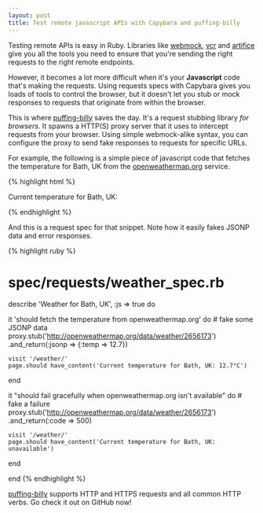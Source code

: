 ```yaml
---
layout: post
title: Test remote javascript APIs with Capybara and puffing-billy
---
```

Testing remote APIs is easy in Ruby.  Libraries like [webmock][1], [vcr][2] and
[artifice][3] give you all the tools you need to ensure that you're sending the
right requests to the right remote endpoints.

However, it becomes a lot more difficult when it's your **Javascript** code
that's making the requests.  Using requests specs with Capybara gives you loads
of tools to control the browser, but it doesn't let you stub or mock responses
to requests that originate from within the browser.

This is where [puffing-billy][4] saves the day.  It's a request stubbing
library *for browsers*.  It spawns a HTTP(S) proxy server that it uses to
intercept requests from your browser.  Using simple webmock-alike syntax, you
can configure the proxy to send fake responses to requests for specific URLs.

For example, the following is a simple piece of javascript code that fetches
the temperature for Bath, UK from the [openweathermap.org][5] service.

{% highlight html %}
<!-- /weather/ -->
<p>Current temperature for Bath, UK: <span id='temp'></span></p>
<script>
  $(function () {
    $.ajax({
      url: 'http://openweathermap.org/data/weather/2656173',
      dataType: 'jsonp',
      success: function (data) { $('#temp').text(data.temp + '°C') },
      error: function () { $('#temp').text('unavailable') }
    });
  });
</script>
{% endhighlight %}

And this is a request spec for that snippet.  Note how it easily fakes JSONP
data and error responses.

{% highlight ruby %}
# spec/requests/weather_spec.rb
describe 'Weather for Bath, UK', :js => true do

  it 'should fetch the temperature from openweathermap.org' do
    # fake some JSONP data
    proxy.stub('http://openweathermap.org/data/weather/2656173')
      .and_return(:jsonp => {:temp => 12.7})

    visit '/weather/'
    page.should have_content('Current temperature for Bath, UK: 12.7°C')
  end

  it "should fail gracefully when openweathermap.org isn't available" do
    # fake a failure
    proxy.stub('http://openweathermap.org/data/weather/2656173')
      .and_return(:code => 500)

    visit '/weather/'
    page.should have_content('Current temperature for Bath, UK: unavailable')
  end

end
{% endhighlight %}

[puffing-billy][4] supports HTTP and HTTPS requests and all common HTTP verbs.
Go check it out on GitHub now!

[1]: https://github.com/bblimke/webmock
[2]: https://github.com/myronmarston/vcr
[3]: https://github.com/wycats/artifice
[4]: https://github.com/oesmith/puffing-billy
[5]: http://openweathermap.org/wiki/API

